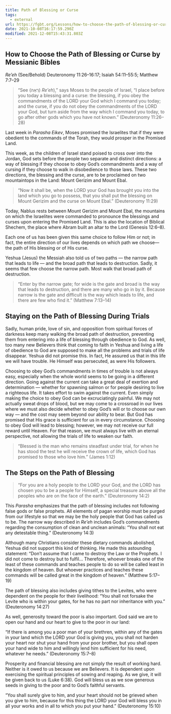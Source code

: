 ```yaml
---
title: Path of Blessing or Curse
tags:
  - external
url: https://fgbt.org/Lessons/how-to-choose-the-path-of-blessing-or-curse.html
date: 2021-10-08T16:17:59.290Z
modified: 2021-12-08T15:43:31.803Z
---
```


## How to Choose the Path of Blessing or Curse by Messianic Bibles

_Re’eh_ (See/Behold) Deuteronomy 11:26–16:17; Isaiah 54:11–55:5; Matthew 7:7–29

> “See (רְאֵה) _Re’eh_),” says Moses to the people of Israel, “I place before you today a blessing and a curse: the blessing, if you obey the commandments of the LORD your God which I command you today; and the curse, if you do not obey the commandments of the LORD your God, but turn aside from the way which I command you today, to go after other gods which you have not known.” (Deuteronomy 11:26–28)

Last week in _Parasha Eikev_, Moses promised the Israelites that if they were obedient to the commands of the Torah, they would prosper in the Promised Land.

This week, as the children of Israel stand poised to cross over into the Jordan, God sets before the people two separate and distinct directions: a way of blessing if they choose to obey God’s commandments and a way of cursing if they choose to walk in disobedience to those laws. These two directions, the blessing and the curse, are to be proclaimed on two mountaintops in the Land: Mount Gerizim and Mount Ebal.

> “Now it shall be, when the LORD your God has brought you into the land which you go to possess, that you shall put the blessing on Mount Gerizim and the curse on Mount Ebal.” (Deuteronomy 11:29)

Today, Nablus rests between Mount Gerizim and Mount Ebal, the mountains on which the Israelites were commanded to pronounce the blessings and curses upon entering the Promised Land. This is also the location of Biblical Shechem, the place where Abram built an altar to the Lord (Genesis 12:6–8).

Each one of us has been given this same choice to follow Him or not; in fact, the entire direction of our lives depends on which path we choose—the path of His blessing or of His curse.

Yeshua (Jesus) the Messiah also told us of two paths — the narrow path that leads to life — and the broad path that leads to destruction. Sadly, it seems that few choose the narrow path. Most walk that broad path of destruction.

> “Enter by the narrow gate; for wide is the gate and broad is the way that leads to destruction, and there are many who go in by it. Because narrow is the gate and difficult is the way which leads to life, and there are few who find it.” (Matthew 7:13–14)

## Staying on the Path of Blessing During Trials

Sadly, human pride, love of sin, and opposition from spiritual forces of darkness keep many walking the broad path of destruction, preventing them from entering into a life of blessing through obedience to God. As well, too many new Believers think that coming to faith in Yeshua and living a life of obedience to God are supposed to make all the problems and trials of life disappear. Yeshua did not promise this. In fact, He assured us that in this life we will have trouble. He Himself was persecuted, as were His followers.

Choosing to obey God’s commandments in times of trouble is not always easy, especially when the whole world seems to be going in a different direction. Going against the current can take a great deal of exertion and determination — whether for spawning salmon or for people desiring to live a righteous life. It takes effort to swim against the current. Even simply making the choice to obey God can be excruciatingly painful. We may not actually sweat drops of blood, but we may come to a crossroad in our lives where we must also decide whether to obey God’s will or to choose our own way — and the cost may seem beyond our ability to bear. But God has promised that His grace is sufficient for us in every circumstance. Choosing to obey God will lead to blessing; however, we may not receive our full reward until Heaven. For that reason, we must always live with an eternal perspective, not allowing the trials of life to weaken our faith.

> “Blessed is the man who remains steadfast under trial, for when he has stood the test he will receive the crown of life, which God has promised to those who love him.” (James 1:12)

## The Steps on the Path of Blessing

> “For you are a holy people to the LORD your God, and the LORD has chosen you to be a people for Himself, a special treasure above all the peoples who are on the face of the earth.” (Deuteronomy 14:2)

This _Parasha_ emphasizes that the path of blessing includes not following false gods or false prophets. All elements of pagan worship must be purged from our lifestyle so that we may be the holy people that God has called us to be. The narrow way described in _Re’eh_ includes God’s commandments regarding the consumption of clean and unclean animals: “You shall not eat any detestable thing.” (Deuteronomy 14:3)

Although many Christians consider these dietary commands abolished, Yeshua did not support this kind of thinking. He made this astounding statement: “Don’t assume that I came to destroy the Law or the Prophets. I did not come to destroy but to fulfil... Therefore, whoever breaks one of the least of these commands and teaches people to do so will be called least in the kingdom of heaven. But whoever practices and teaches these commands will be called great in the kingdom of heaven.” (Matthew 5:17–19)

The path of blessing also includes giving tithes to the Levites, who were dependent on the people for their livelihood: “You shall not forsake the Levite who is within your gates, for he has no part nor inheritance with you.” (Deuteronomy 14:27)

As well, generosity toward the poor is also important. God said we are to open our hand and our heart to give to the poor in our land:

“If there is among you a poor man of your brethren, within any of the gates in your land which the LORD your God is giving you, you shall not harden your heart nor shut your hand from your poor brother, but you shall open your hand wide to him and willingly lend him sufficient for his need, whatever he needs.” (Deuteronomy 15:7–8)

Prosperity and financial blessing are not simply the result of working hard. Neither is it owed to us because we are Believers. It is dependent upon exercising the spiritual principles of sowing and reaping. As we give, it will be given back to us (Luke 6:38). God will bless us as we sow generous seeds in giving to the poor and to God’s faithful servants.

“You shall surely give to him, and your heart should not be grieved when you give to him, because for this thing the LORD your God will bless you in all your works and in all to which you put your hand.” (Deuteronomy 15:10)
